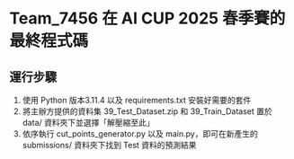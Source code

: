 # Team_7456 在 AI CUP 2025 春季賽的最終程式碼

## 運行步驟

1. 使用 Python 版本3.11.4 以及 requirements.txt 安裝好需要的套件
2. 將主辦方提供的資料集 39_Test_Dataset.zip 和 39_Train_Dataset 置於 data/ 資料夾下並選擇「解壓縮至此」
3. 依序執行 cut_points_generator.py 以及 main.py，即可在新產生的 submissions/ 資料夾下找到 Test 資料的預測結果
